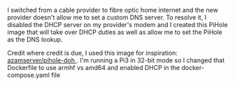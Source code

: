 I switched from a cable provider to fibre optic home internet and the new provider doesn't allow me to set a custom DNS server. To resolve it, I disabled the DHCP server on my provider's modem and I created this PiHole image that will take over DHCP duties as well as allow me to set the PiHole as the DNS lookup.

Credit where credit is due, I used this image for inspiration: [azamserver/pihole-doh ](https://hub.docker.com/r/azamserver/pihole-doh). I'm running a Pi3 in 32-bit mode so I changed that Dockerfile to use armhf vs amd64 and enabled DHCP in the docker-compose.yaml file
